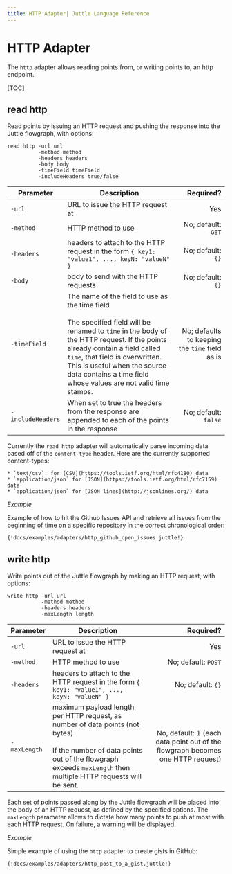 ```yaml
---
title: HTTP Adapter| Juttle Language Reference
---
```


# HTTP Adapter

The `http` adapter allows reading points from, or writing points to, an http endpoint.

[TOC]

## read http

Read points by issuing an HTTP request and pushing the response into the Juttle flowgraph, with options:

```
read http -url url
          -method method
          -headers headers
          -body body
          -timeField timeField
          -includeHeaders true/false
```

Parameter         |             Description          | Required?
----------------- | -------------------------------- | ---------:
`-url`            | URL to issue the HTTP request at | Yes 
`-method`         | HTTP method to use               | No; default: `GET`
`-headers`        | headers to attach to the HTTP request in the form `{ key1: "value1", ..., keyN: "valueN" }` | No; default: `{}`
`-body`           | body to send with the HTTP requests | No; default: `{}`
`-timeField`      | The name of the field to use as the time field <br><br>The specified field will be renamed to `time` in the body of the HTTP request. If the points already contain a field called `time`, that field is overwritten. This is useful when the source data contains a time field whose values are not valid time stamps.  | No; defaults to keeping the `time` field as is
`-includeHeaders` | When set to true the headers from the response are appended to each of the points in the response | No; default: `false`

Currently the `read http` adapter will automatically parse incoming data based off of the `content-type` header. Here are the currently supported content-types:

    * `text/csv`: for [CSV](https://tools.ietf.org/html/rfc4180) data
    * `application/json` for [JSON](https://tools.ietf.org/html/rfc7159) data
    * `application/json` for [JSON lines](http://jsonlines.org/) data 

_Example_

Example of how to hit the Github Issues API and retrieve all issues from the
beginning of time on a specific repository in the correct chronological order:

```
{!docs/examples/adapters/http_github_open_issues.juttle!}
```

## write http

Write points out of the Juttle flowgraph by making an HTTP request, with options:

```
write http -url url
           -method method
           -headers headers
           -maxLength length
```

Parameter    |             Description          | Required?
------------ | -------------------------------- | ---------:
`-url`       | URL to issue the HTTP request at | Yes 
`-method`    | HTTP method to use               | No; default: `POST`
`-headers`   | headers to attach to the HTTP request in the form `{ key1: "value1", ..., keyN: "valueN" }` | No; default: `{}`
`-maxLength` | maximum payload length per HTTP request, as number of data points (not bytes) <br><br>If the number of data points out of the flowgraph exceeds `maxLength` then multiple HTTP requests will be sent. | No, default: 1 (each data point out of the flowgraph becomes one HTTP request)

Each set of points passed along by the Juttle flowgraph will be placed into the body of an HTTP request, as defined by the specified options. The `maxLength` parameter allows to dictate how many points to push at most with each HTTP request. On failure, a warning will be displayed.

_Example_

Simple example of using the `http` adapter to create gists in GitHub:

```
{!docs/examples/adapters/http_post_to_a_gist.juttle!}
```

